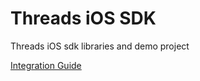 # Threads iOS SDK
Threads iOS sdk libraries and demo project

[Integration Guide](../../wiki/Integration-Guide)
